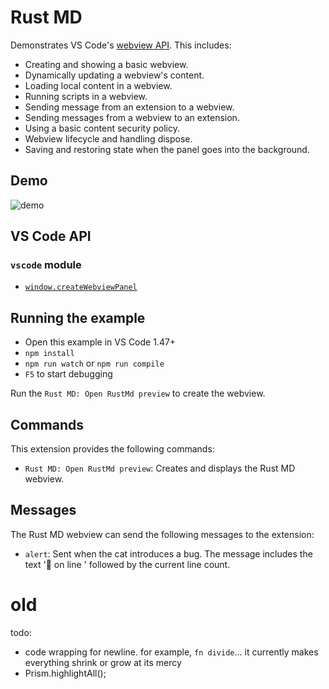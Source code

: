# Rust MD

Demonstrates VS Code's [webview API](https://code.visualstudio.com/api/extension-guides/webview). This includes:

- Creating and showing a basic webview.
- Dynamically updating a webview's content.
- Loading local content in a webview.
- Running scripts in a webview.
- Sending message from an extension to a webview.
- Sending messages from a webview to an extension.
- Using a basic content security policy.
- Webview lifecycle and handling dispose.
- Saving and restoring state when the panel goes into the background.

## Demo

![demo](demo.gif)

## VS Code API

### `vscode` module

- [`window.createWebviewPanel`](https://code.visualstudio.com/api/references/vscode-api#window.createWebviewPanel)

## Running the example

- Open this example in VS Code 1.47+
- `npm install`
- `npm run watch` or `npm run compile`
- `F5` to start debugging

Run the `Rust MD: Open RustMd preview` to create the webview.

## Commands

This extension provides the following commands:

- `Rust MD: Open RustMd preview`: Creates and displays the Rust MD webview.

## Messages

The Rust MD webview can send the following messages to the extension:

- `alert`: Sent when the cat introduces a bug. The message includes the text '🐛  on line ' followed by the current line count.



# old

todo:

- code wrapping for newline. for example, `fn divide`...
  it currently makes everything shrink or grow at its mercy
- Prism.highlightAll();

